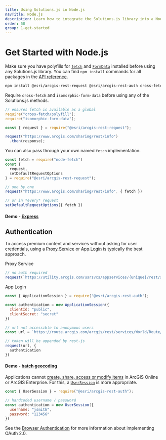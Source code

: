 ```yaml
---
title: Using Solutions.js in Node.js
navTitle: Node.js
description: Learn how to integrate the Solutions.js library into a Node.js app.
order: 50
group: 1-get-started
---
```


# Get Started with Node.js

Make sure you have polyfills for [`fetch`](https://github.com/lquixada/cross-fetch) and [`FormData`](https://github.com/form-data/isomorphic-form-data) installed before using any Solutions.js library. You can find `npm install` commands for all packages in the [API reference](/solution.js/api).

```bash
npm install @esri/arcgis-rest-request @esri/arcgis-rest-auth cross-fetch isomorphic-form-data
```

Require `cross-fetch` and `isomorphic-form-data` before using any of the Solutions.js methods.
```js
// ensures fetch is available as a global
require("cross-fetch/polyfill");
require("isomorphic-form-data");

const { request } = require("@esri/arcgis-rest-request");

request("https://www.arcgis.com/sharing/rest/info")
  .then(response);
```

You can also pass through your own named `fetch` implementation.

```js
const fetch = require("node-fetch")
const {
  request,
  setDefaultRequestOptions
} = require("@esri/arcgis-rest-request");

// one by one
request("https://www.arcgis.com/sharing/rest/info", { fetch })

// or in *every* request
setDefaultRequestOptions({ fetch })
```

#### Demo - [Express](https://github.com/Esri/solution.js/tree/master/demos/express)

## Authentication

To access premium content and services without asking for user credentials, using a [Proxy Service](https://developers.arcgis.com/documentation/core-concepts/security-and-authentication/working-with-proxies/) or [App Login](https://developers.arcgis.com/documentation/core-concepts/security-and-authentication/accessing-arcgis-online-services/) is typically the best approach.

Proxy Service
```js
// no auth required
request(`https://utility.arcgis.com/usrsvcs/appservices/{unique}/rest/services/World/Route/NAServer/Route_World/solve`)
```
App Login
```js
const { ApplicationSession } = require("@esri/arcgis-rest-auth");

const authentication = new ApplicationSession({
  clientId: "public",
  clientSecret: "secret"
})

// url not accessible to anonymous users
const url = `https://route.arcgis.com/arcgis/rest/services/World/Route/NAServer/Route_World`

// token will be appended by rest-js
request(url, {
  authentication
})
```

#### Demo - [batch geocoding](https://github.com/Esri/solution.js/tree/master/demos/batch-geocoder-node)

Applications cannot [create, share, access or modify items](https://developers.arcgis.com/documentation/core-concepts/security-and-authentication/limitations-of-application-authentication/) in ArcGIS Online or ArcGIS Enterprise. For this, a [`UserSession`](/solution.js/api/auth/UserSession/) is more appropriate.

```js
const { UserSession } = require("@esri/arcgis-rest-auth");

// hardcoded username / password
const authentication = new UserSession({
  username: "jsmith",
  password: "123456"
})
```
See the [Browser Authentication](../browser-authentication/) for more information about implementing OAuth 2.0.
